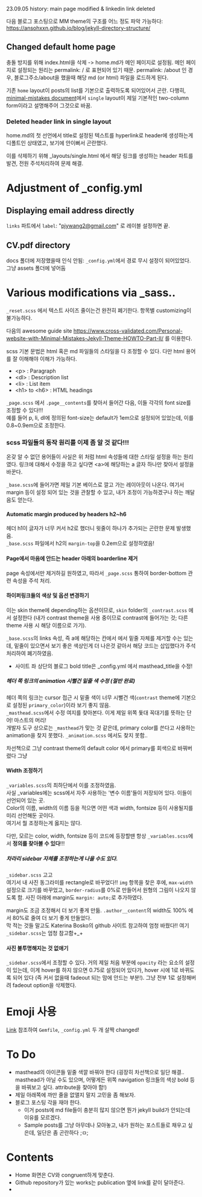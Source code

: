23.09.05 history: main page modified & linkedin link deleted

다음 블로그 포스팅으로 MM theme의 구조를 어느 정도 파악 가능하다: https://ansohxxn.github.io/blog/jekyll-directory-structure/

## Changed default home page
충돌 방지를 위해 index.html을 삭제 -> home.md가 메인 페이지로 설정됨. 메인 페이지로 설정되는 원리는 permalink: / 로 표현되어 있기 때문. permalink: /about 인 경우, 블로그주소/about을 했을때 해당 md (or html) 파일을 로드하게 된다.

기존 ``home`` layout이 posts의 list를 기본으로 출력하도록 되어있어서 곤란. 다행히, [minimal-mistakes document](https://mmistakes.github.io/minimal-mistakes/docs/layouts/)에서 ``single`` layout이 제일 기본적인 two-column form이라고 설명해주어 그것으로 바꿈.

### Deleted header link in single layout
home.md의 첫 선언에서 title로 설정된 텍스트를 hyperlink로 header에 생성하는게 디폴트인 상태였고, 보기에 안이뻐서 곤란했다. 

이를 삭제하기 위해 _layouts/single.html 에서 해당 링크를 생성하는 header 파트를 발견, 전원 주석처리하여 문제 해결.


# Adjustment of _config.yml
## Displaying email address directly
``links`` 파트에서 ``label``: "pjywang2@gmail.com" 로 레이블 설정하면 끝.

## CV.pdf directory
docs 폴더에 저장했을때 인식 안됨: ``_config.yml``에서 경로 무시 설정이 되어있었다.
그냥 assets 폴더에 넣어둠


# Various modifications via _sass..
``_reset.scss`` 에서 텍스트 사이즈 줄이는건 완전히 폐기한다. 항목별 customizing이 불가능하다.

다음의 awesome guide site https://www.cross-validated.com/Personal-website-with-Minimal-Mistakes-Jekyll-Theme-HOWTO-Part-II/ 를 이용한다.

scss 기본 문법은 html 혹은 md 파일들의 스타일을 다 조정할 수 있다. 다만 html 용어를 잘 이해해야 이해가 가능하다.
- \<p> : Paragraph
- \<dl> : Description list
- \<li> : List item
- \<h1> to \<h6> : HTML headings

``_page.scss`` 에서 ``.page__contents``를 찾아서 들어간 다음, 이들 각각의 font size를 조정할 수 있다!!!  
예를 들어 p, li, dl에 정의된 font-size는 default가 1em으로 설정되어 있었는데, 이를 0.8~0.9em으로 조정한다.

### scss 파일들의 동작 원리를 이제 좀 알 것 같다!!!
온갖 알 수 없던 용어들이 사실은 위 처럼 html 속성들에 대한 스타일 설정을 하는 원리였다. 링크에 대해서 수정을 하고 싶다면 \<a>에 해당하는 a 글자 하나만 찾아서 설정을 바꾼다.

``_base.scss``에 들어가면 제일 기본 베이스로 깔고 가는 레이아웃이 나온다. 여기서 margin 등이 설정 되어 있는 것을 관찰할 수 있고, 내가 조정이 가능하겠구나 하는 깨달음도 얻는다.

#### Automatic margin produced by headers h2~h6
헤더 h1이 글자가 너무 커서 h2로 했더니 윗줄이 하나가 추가되는 곤란한 문제 발생했음.  
``_base.scss`` 파일에서 h2의 ``margin-top``을 0.2em으로 설정하였음!

#### Page에서 마음에 안드는 header 아래의 boarderline 제거
page 속성에서만 제거하길 원하였고, 따라서 ``_page.scss`` 통하여 border-bottom 관련 속성을 주석 처리.

#### 하이퍼링크들의 색상 및 옵션 변경하기
이는 skin theme에 depending하는 옵션이므로, ``skin`` folder의 ``_contrast.scss`` 에서 설정한다 (내가 contrast theme을 사용 중이므로 contrast에 들어가는 것; 다른 theme 사용 시 해당 이름으로 가기).

``_base.scss``의 links 속성, 즉 a에 해당하는 칸에서 에서 밑줄 자체를 제거할 수는 있는데, 밑줄이 있으면서 보기 좋은 색상인게 더 나은것 같아서 해당 코드는 삽입했다가 주석처리하여 폐기하였음.

* 사이트 좌 상단의 블로그 bold title은 _config.yml 에서 masthead_title을 수정!

##### 헤더 쪽 링크의 animation 시뻘건 밑줄 색 수정 (절반 완료)
헤더 쪽의 링크는 cursor 접근 시 밑줄 색이 너무 시뻘건 색(``contrast`` theme에 기본으로 설정된 ``primary_color``)이라 보기 좋지 않음.  
``_masthead.scss``에서 수정 여지를 찾아본다. 이게 제일 위쪽 돛대 꼭대기를 뜻하는 단어! 마스트의 머리!  
개발자 도구 상으로는 ``_masthead``가 맞는 것 같은데, primary color를 쓴다고 사용하는 animation을 찾지 못했다.
``_animation.scss`` 에서도 찾지 못함..

차선책으로 그냥 contrast theme의 default color 에서 primary를 회색으로 바꿔버렸다 그냥


#### Width 조정하기
``_variables.scss``의 최하단에서 이를 조정하였음.  
사실 _variables에는 scss에서 자주 사용하는 '변수 이름'들이 저장되어 있다. 이들이 선언되어 있는 곳.  
Color의 이름, width의 이름 등을 적으면 어떤 색과 width, fontsize 등이 사용될지를 미리 선언해둔 곳이다.  
여기서 뭘 조정하는게 옳지는 않다.

다만, 모르는 color, width, fontsize 등이 코드에 등장할땐 항상 ``_variables.scss``에서 **정의를 찾아볼 수 있다**!!!

##### 차라리 sidebar 자체를 조정하는게 나을 수도 있다.
``_sidebar.scss`` 고고  
여기서 내 사진 동그라미를 rectangle로 바꾸었다!! ``img`` 항목을 찾은 후에, ``max-width`` 설정으로 크기를 바꾸었고, ``border-radius``를 0%로 만들어서 원형의 그림이 나오지 않도록 함. 사진 아래에 margin도 ``margin: auto;``로 추가하였다.

margin도 조금 조정해서 더 보기 좋게 만듦. ``.author__content``의 width도 100% 에서 80%로 줄여 더 보기 좋게 만들었다.  
막 적는 것들 말고도 Katerina Bosko의 github 사이트 참고하여 엄청 바꿨다!! 여기 ``_sidebar.scss``는 엄청 참고함+_+

#### 사진 불투명해지는 것 없애기
``_sidebar.scss``에서 조정할 수 있다. 거의 제일 처음 부분에 ``opacity`` 라는 요소의 설정이 있는데, 이게 hover를 하지 않으면 0.75로 설정되어 있다가, hover 시에 1로 바뀌도록 되어 있다 (즉 커서 없을때 fadeout 되는 맘에 안드는 부분!). 그냥 전부 1로 설정해버려 fadeout option을 삭제했다.

# Emoji 사용
[Link](https://www.fabriziomusacchio.com/blog/2021-08-16-emojis_for_Jekyll/#smileys--emotion) 참조하여 `Gemfile`, `_config.yml` 두 개 살짝 changed!

# To Do
* masthead의 아이콘들 밑줄 색깔 바꿔야 한다 (굉장히 차선책으로 일단 해결.. masthead가 아닐 수도 있으며, 어떻게든 위쪽 navigation 링크들의 색상 bold 등을 바꿔보고 싶다. attribute을 찾아야 함!)
* 제일 아래쪽에 까만 줄을 없앨지 말지 고민을 좀 해보자.
* 블로그 포스팅 각을 재야 한다.
    - 이거 posts에 md file들이 충분히 많지 않으면 뭔가 jekyll build가 안되는데 이유를 모르겠다.
    - Sample posts를 그냥 아무데나 모아놓고, 내가 원하는 포스트들로 채우고 싶은데, 일단은 좀 곤란하다 ;ㅁ;


# Contents
* Home 화면은 CV와 congruent하게 맞춘다.
* Github repository가 있는 works는 publication 옆에 link를 같이 달아준다.
* 